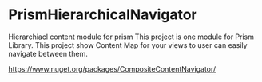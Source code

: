 # PrismHierarchicalNavigator
Hierarchiacl content module for prism
This project is one module for Prism Library.
This project show Content Map for your views to user can easily navigate between them.


https://www.nuget.org/packages/CompositeContentNavigator/
